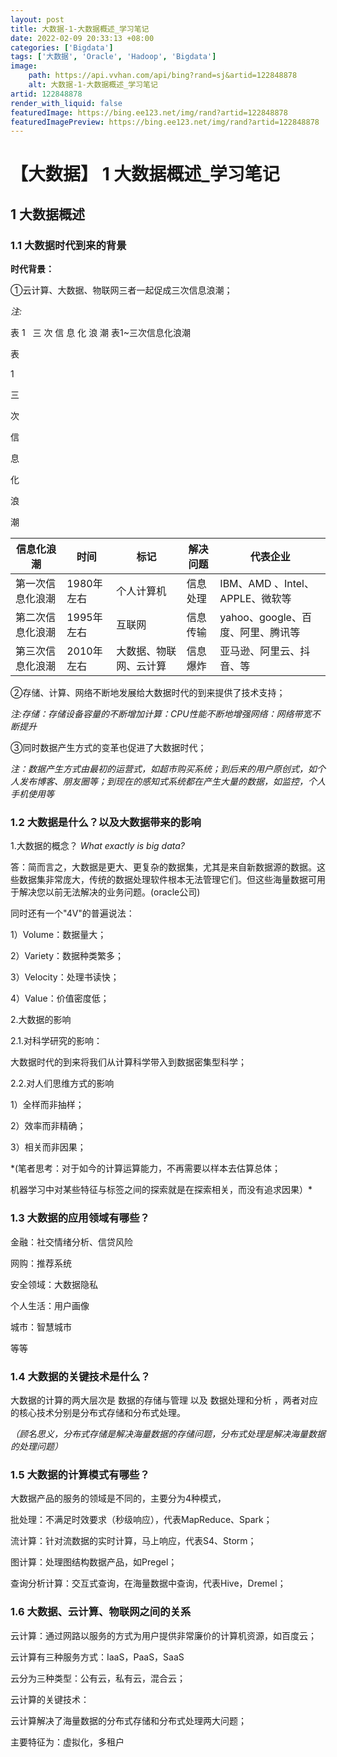 ```yaml
---
layout: post
title: 大数据-1-大数据概述_学习笔记
date: 2022-02-09 20:33:13 +08:00
categories: ['Bigdata']
tags: ['大数据', 'Oracle', 'Hadoop', 'Bigdata']
image:
    path: https://api.vvhan.com/api/bing?rand=sj&artid=122848878
    alt: 大数据-1-大数据概述_学习笔记
artid: 122848878
render_with_liquid: false
featuredImage: https://bing.ee123.net/img/rand?artid=122848878
featuredImagePreview: https://bing.ee123.net/img/rand?artid=122848878
---
```


# 【大数据】 1 大数据概述\_学习笔记

## 1 大数据概述

### 1.1 大数据时代到来的背景

**时代背景：**

①云计算、大数据、物联网三者一起促成三次信息浪潮；

*注:*
  




表
1
 
三
次
信
息
化
浪
潮
表1~三次信息化浪潮





表

1



三

次

信

息

化

浪

潮

| 信息化浪潮 | 时间 | 标记 | 解决问题 | 代表企业 |
| --- | --- | --- | --- | --- |
| 第一次信息化浪潮 | 1980年左右 | 个人计算机 | 信息处理 | IBM、AMD 、Intel、APPLE、微软等 |
| 第二次信息化浪潮 | 1995年左右 | 互联网 | 信息传输 | yahoo、google、百度、阿里、腾讯等 |
| 第三次信息化浪潮 | 2010年左右 | 大数据、物联网、云计算 | 信息爆炸 | 亚马逊、阿里云、抖音、等 |

②存储、计算、网络不断地发展给大数据时代的到来提供了技术支持；
  
*注:存储：存储设备容量的不断增加计算：CPU性能不断地增强网络：网络带宽不断提升*

③同时数据产生方式的变革也促进了大数据时代；
  
*注：数据产生方式由最初的运营式，如超市购买系统；到后来的用户原创式，如个人发布博客、朋友圈等；到现在的感知式系统都在产生大量的数据，如监控，个人手机使用等*

### 1.2 大数据是什么？以及大数据带来的影响

1.大数据的概念？
*What exactly is big data?*

答：简而言之，大数据是更大、更复杂的数据集，尤其是来自新数据源的数据。这些数据集非常庞大，传统的数据处理软件根本无法管理它们。但这些海量数据可用于解决您以前无法解决的业务问题。(oracle公司)

同时还有一个"4V"的普遍说法：
  
1）Volume：数据量大；
  
2）Variety：数据种类繁多；
  
3）Velocity：处理书读快；
  
4）Value：价值密度低；
  
2.大数据的影响

2.1.对科学研究的影响：

大数据时代的到来将我们从计算科学带入到数据密集型科学；

2.2.对人们思维方式的影响
  
1）全样而非抽样；
  
2）效率而非精确；
  
3）相关而非因果；
  
*(笔者思考：对于如今的计算运算能力，不再需要以样本去估算总体；
  
机器学习中对某些特征与标签之间的探索就是在探索相关，而没有追求因果）*

### 1.3 大数据的应用领域有哪些？

金融：社交情绪分析、信贷风险
  
网购：推荐系统
  
安全领域：大数据隐私
  
个人生活：用户画像
  
城市：智慧城市
  
等等

### 1.4 大数据的关键技术是什么？

大数据的计算的两大层次是
数据的存储与管理
以及
数据处理和分析
，两者对应的核心技术分别是分布式存储和分布式处理。

*（顾名思义，分布式存储是解决海量数据的存储问题，分布式处理是解决海量数据的处理问题）*

### 1.5 大数据的计算模式有哪些？

大数据产品的服务的领域是不同的，主要分为4种模式，

批处理：不满足时效要求（秒级响应），代表MapReduce、Spark；
  
流计算：针对流数据的实时计算，马上响应，代表S4、Storm；
  
图计算：处理图结构数据产品，如Pregel；
  
查询分析计算：交互式查询，在海量数据中查询，代表Hive，Dremel；

### 1.6 大数据、云计算、物联网之间的关系

云计算：通过网路以服务的方式为用户提供非常廉价的计算机资源，如百度云；

云计算有三种服务方式：IaaS，PaaS，SaaS

云分为三种类型：公有云，私有云，混合云；

云计算的关键技术：
  
云计算解决了海量数据的分布式存储和分布式处理两大问题；
  
主要特征为：虚拟化，多租户